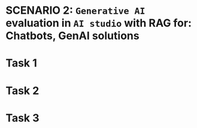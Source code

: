 # SCENARIO 2: `Generative AI` evaluation in `AI studio` with RAG for: Chatbots, GenAI solutions

# Task 1 

# Task 2 

# Task 3